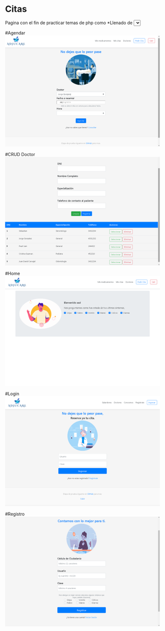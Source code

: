 # Citas

Pagina con el fin de practicar temas de php como
  *Llenado de <select> a partir de una consulta a DB.
  *CRUD usando php.
  *Login y registro, Manejando Variables de $_SESSION.
  *Lectura de <input type='checkbox'>

#Agendar
![Imagen de agendar](https://github.com/Amonbe8080/Citas/blob/master/Screenshots/Agendar.png)

#CRUD Doctor
![Imagen de CRUD](https://github.com/Amonbe8080/Citas/blob/master/Screenshots/DoctorCRUD.png)

#Home
![Imagen de home](https://github.com/Amonbe8080/Citas/blob/master/Screenshots/Home.png)

#Login
![Imagen del login](https://github.com/Amonbe8080/Citas/blob/master/Screenshots/Login.png)

#Registro
![Imagen del registro](https://github.com/Amonbe8080/Citas/blob/master/Screenshots/Registro.png)

